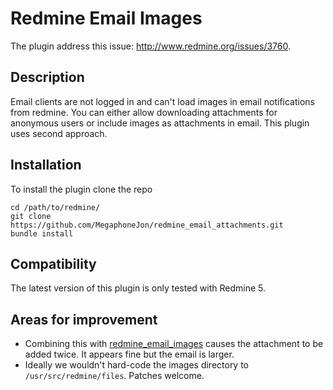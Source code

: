 # Redmine Email Images

The plugin address this issue: http://www.redmine.org/issues/3760. 

## Description

Email clients are not logged in and can't load images in email notifications
from redmine. You can either allow downloading attachments for anonymous
users or include images as attachments in email. This plugin uses second 
approach.

## Installation

To install the plugin clone the repo

```
cd /path/to/redmine/
git clone https://github.com/MegaphoneJon/redmine_email_attachments.git
bundle install
```

## Compatibility

The latest version of this plugin is only tested with Redmine 5.

## Areas for improvement
* Combining this with [redmine_email_images](https://www.redmine.org/plugins/redmine_email_images) causes the attachment to be added twice.  It appears fine but the email is larger.
* Ideally we wouldn't hard-code the images directory to `/usr/src/redmine/files`.  Patches welcome.
